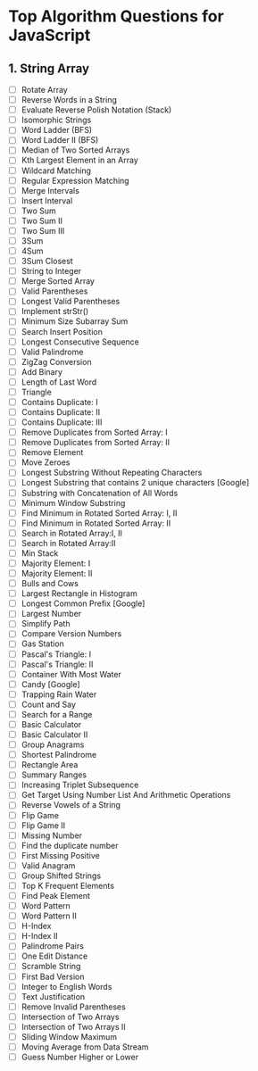 # Top Algorithm Questions for JavaScript

## 1. String Array

- [ ] Rotate Array
- [ ] Reverse Words in a String
- [ ] Evaluate Reverse Polish Notation (Stack)
- [ ] Isomorphic Strings
- [ ] Word Ladder (BFS)
- [ ] Word Ladder II (BFS)
- [ ] Median of Two Sorted Arrays
- [ ] Kth Largest Element in an Array
- [ ] Wildcard Matching
- [ ] Regular Expression Matching
- [ ] Merge Intervals
- [ ] Insert Interval
- [ ] Two Sum
- [ ] Two Sum II
- [ ] Two Sum III
- [ ] 3Sum
- [ ] 4Sum
- [ ] 3Sum Closest
- [ ] String to Integer
- [ ] Merge Sorted Array
- [ ] Valid Parentheses
- [ ] Longest Valid Parentheses
- [ ] Implement strStr()
- [ ] Minimum Size Subarray Sum
- [ ] Search Insert Position
- [ ] Longest Consecutive Sequence
- [ ] Valid Palindrome
- [ ] ZigZag Conversion
- [ ] Add Binary
- [ ] Length of Last Word
- [ ] Triangle
- [ ] Contains Duplicate: I
- [ ] Contains Duplicate: II
- [ ] Contains Duplicate: III
- [ ] Remove Duplicates from Sorted Array: I
- [ ] Remove Duplicates from Sorted Array: II
- [ ] Remove Element
- [ ] Move Zeroes
- [ ] Longest Substring Without Repeating Characters
- [ ] Longest Substring that contains 2 unique characters [Google]
- [ ] Substring with Concatenation of All Words
- [ ] Minimum Window Substring
- [ ] Find Minimum in Rotated Sorted Array: I, II
- [ ] Find Minimum in Rotated Sorted Array: II
- [ ] Search in Rotated Array:I, II
- [ ] Search in Rotated Array:II
- [ ] Min Stack
- [ ] Majority Element: I
- [ ] Majority Element: II
- [ ] Bulls and Cows
- [ ] Largest Rectangle in Histogram
- [ ] Longest Common Prefix [Google]
- [ ] Largest Number
- [ ] Simplify Path
- [ ] Compare Version Numbers
- [ ] Gas Station
- [ ] Pascal's Triangle: I
- [ ] Pascal's Triangle: II
- [ ] Container With Most Water
- [ ] Candy [Google]
- [ ] Trapping Rain Water
- [ ] Count and Say
- [ ] Search for a Range
- [ ] Basic Calculator
- [ ] Basic Calculator II
- [ ] Group Anagrams
- [ ] Shortest Palindrome
- [ ] Rectangle Area
- [ ] Summary Ranges
- [ ] Increasing Triplet Subsequence
- [ ] Get Target Using Number List And Arithmetic Operations
- [ ] Reverse Vowels of a String
- [ ] Flip Game
- [ ] Flip Game II
- [ ] Missing Number
- [ ] Find the duplicate number
- [ ] First Missing Positive
- [ ] Valid Anagram
- [ ] Group Shifted Strings
- [ ] Top K Frequent Elements
- [ ] Find Peak Element
- [ ] Word Pattern
- [ ] Word Pattern II
- [ ] H-Index
- [ ] H-Index II
- [ ] Palindrome Pairs
- [ ] One Edit Distance
- [ ] Scramble String
- [ ] First Bad Version
- [ ] Integer to English Words
- [ ] Text Justification
- [ ] Remove Invalid Parentheses
- [ ] Intersection of Two Arrays
- [ ] Intersection of Two Arrays II
- [ ] Sliding Window Maximum
- [ ] Moving Average from Data Stream
- [ ] Guess Number Higher or Lower
